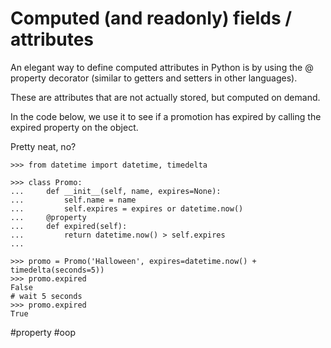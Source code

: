 # Computed (and readonly) fields / attributes

An elegant way to define computed attributes in Python is by using the @ property decorator (similar to getters and setters in other languages).

These are attributes that are not actually stored, but computed on demand.

In the code below, we use it to see if a promotion has expired by calling the expired property on the object.

Pretty neat, no?

```
>>> from datetime import datetime, timedelta

>>> class Promo:
...     def __init__(self, name, expires=None):
...         self.name = name
...         self.expires = expires or datetime.now()
...     @property
...     def expired(self):
...         return datetime.now() > self.expires
...

>>> promo = Promo('Halloween', expires=datetime.now() + timedelta(seconds=5))
>>> promo.expired
False
# wait 5 seconds
>>> promo.expired
True
```

#property #oop
